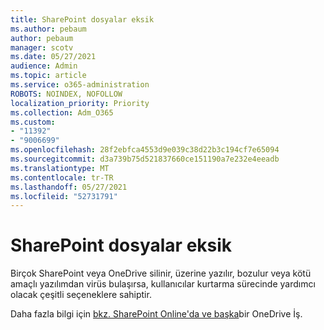 ```yaml
---
title: SharePoint dosyalar eksik
ms.author: pebaum
author: pebaum
manager: scotv
ms.date: 05/27/2021
audience: Admin
ms.topic: article
ms.service: o365-administration
ROBOTS: NOINDEX, NOFOLLOW
localization_priority: Priority
ms.collection: Adm_O365
ms.custom:
- "11392"
- "9006699"
ms.openlocfilehash: 28f2ebfca4553d9e039c38d22b3c194cf7e65094
ms.sourcegitcommit: d3a739b75d521837660ce151190a7e232e4eeadb
ms.translationtype: MT
ms.contentlocale: tr-TR
ms.lasthandoff: 05/27/2021
ms.locfileid: "52731791"
---
```

# <a name="sharepoint-files-are-missing"></a>SharePoint dosyalar eksik

Birçok SharePoint veya OneDrive silinir, üzerine yazılır, bozulur veya kötü amaçlı yazılımdan virüs bulaşırsa, kullanıcılar kurtarma sürecinde yardımcı olacak çeşitli seçeneklere sahiptir.

Daha fazla bilgi için [bkz. SharePoint Online'da ve başka](https://go.microsoft.com/fwlink/?linkid=2110774)bir OneDrive İş.
